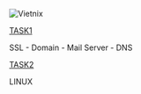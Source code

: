 ![Vietnix](https://github.com/Phuong-Duy/Vietnix/assets/165816783/27cdb7c4-3d30-4c6c-a120-8a40eaa64125)

[TASK1](https://github.com/Phuong-Duy/Vietnix/blob/796ab9d6389d704394819815dbc1920505ce96b6/SSL-Domain-MailServer-DNS/VietNix%20-%20Training%20f39e3cc759774d00872cd0ec16695752.md)

SSL - Domain - Mail Server - DNS


[TASK2](https://github.com/Phuong-Duy/Vietnix/blob/c147f41f9fea0cb81e7ad4eb8690f53203aa90e2/Linux/Task%202%203038ab47edba4909bc074d420e0e54a2.md)

LINUX
